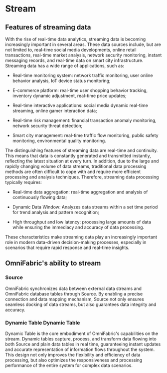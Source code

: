 # Stream

## Features of streaming data

With the rise of real-time data analytics, streaming data is becoming increasingly important in several areas. These data sources include, but are not limited to, real-time social media developments, online retail transactions, real-time market analysis, network security monitoring, instant messaging records, and real-time data on smart city infrastructure. Streaming data has a wide range of applications, such as:

- Real-time monitoring system: network traffic monitoring, user online behavior analysis, IoT device status monitoring;

- E-commerce platform: real-time user shopping behavior tracking, inventory dynamic adjustment, real-time price updates;

- Real-time interactive applications: social media dynamic real-time streaming, online gamer interaction data;

- Real-time risk management: financial transaction anomaly monitoring, network security threat detection;

- Smart city management: real-time traffic flow monitoring, public safety monitoring, environmental quality monitoring.

The distinguishing features of streaming data are real-time and continuity. This means that data is constantly generated and transmitted instantly, reflecting the latest situation at every turn. In addition, due to the large and rapidly changing volume of data streams, traditional data processing methods are often difficult to cope with and require more efficient processing and analysis techniques. Therefore, streaming data processing typically requires:

- Real-time data aggregation: real-time aggregation and analysis of continuously flowing data;

- Dynamic Data Window: Analyzes data streams within a set time period for trend analysis and pattern recognition;

- High throughput and low latency: processing large amounts of data while ensuring the immediacy and accuracy of data processing.

These characteristics make streaming data play an increasingly important role in modern data-driven decision-making processes, especially in scenarios that require rapid response and real-time insights.

## OmniFabric's ability to stream

### Source

OmniFabric synchronizes data between external data streams and OmniFabric database tables through Source. By enabling a precise connection and data mapping mechanism, Source not only ensures seamless docking of data streams, but also guarantees data integrity and accuracy.

### Dynamic Table Dynamic Table

Dynamic Table is the core embodiment of OmniFabric's capabilities on the stream. Dynamic tables capture, process, and transform data flowing into both Source and plain data tables in real time, guaranteeing instant updates and accurate representation of information flows throughout the system. This design not only improves the flexibility and efficiency of data processing, but also optimizes the responsiveness and processing performance of the entire system for complex data scenarios.
